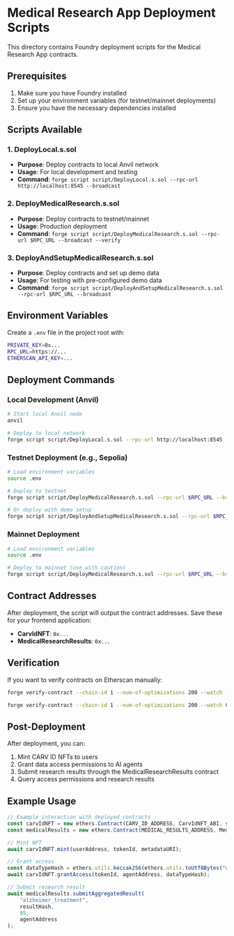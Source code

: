 # Medical Research App Deployment Scripts

This directory contains Foundry deployment scripts for the Medical Research App contracts.

## Prerequisites

1. Make sure you have Foundry installed
2. Set up your environment variables (for testnet/mainnet deployments)
3. Ensure you have the necessary dependencies installed

## Scripts Available

### 1. DeployLocal.s.sol
- **Purpose**: Deploy contracts to local Anvil network
- **Usage**: For local development and testing
- **Command**: `forge script script/DeployLocal.s.sol --rpc-url http://localhost:8545 --broadcast`

### 2. DeployMedicalResearch.s.sol
- **Purpose**: Deploy contracts to testnet/mainnet
- **Usage**: Production deployment
- **Command**: `forge script script/DeployMedicalResearch.s.sol --rpc-url $RPC_URL --broadcast --verify`

### 3. DeployAndSetupMedicalResearch.s.sol
- **Purpose**: Deploy contracts and set up demo data
- **Usage**: For testing with pre-configured demo data
- **Command**: `forge script script/DeployAndSetupMedicalResearch.s.sol --rpc-url $RPC_URL --broadcast`

## Environment Variables

Create a `.env` file in the project root with:

```bash
PRIVATE_KEY=0x...
RPC_URL=https://...
ETHERSCAN_API_KEY=...
```

## Deployment Commands

### Local Development (Anvil)
```bash
# Start local Anvil node
anvil

# Deploy to local network
forge script script/DeployLocal.s.sol --rpc-url http://localhost:8545 --broadcast
```

### Testnet Deployment (e.g., Sepolia)
```bash
# Load environment variables
source .env

# Deploy to testnet
forge script script/DeployMedicalResearch.s.sol --rpc-url $RPC_URL --broadcast --verify

# Or deploy with demo setup
forge script script/DeployAndSetupMedicalResearch.s.sol --rpc-url $RPC_URL --broadcast
```

### Mainnet Deployment
```bash
# Load environment variables
source .env

# Deploy to mainnet (use with caution)
forge script script/DeployMedicalResearch.s.sol --rpc-url $RPC_URL --broadcast --verify
```

## Contract Addresses

After deployment, the script will output the contract addresses. Save these for your frontend application:

- **CarvIdNFT**: `0x...`
- **MedicalResearchResults**: `0x...`

## Verification

If you want to verify contracts on Etherscan manually:

```bash
forge verify-contract --chain-id 1 --num-of-optimizations 200 --watch --constructor-args $(cast abi-encode "constructor(string,string)" "Medical Research CARV ID" "MRCID") CONTRACT_ADDRESS src/CarvIdNFT.sol:CarvIdNFT

forge verify-contract --chain-id 1 --num-of-optimizations 200 --watch CONTRACT_ADDRESS src/MedicalResearchResults.sol:MedicalResearchResults
```

## Post-Deployment

After deployment, you can:
1. Mint CARV ID NFTs to users
2. Grant data access permissions to AI agents
3. Submit research results through the MedicalResearchResults contract
4. Query access permissions and research results

## Example Usage

```javascript
// Example interaction with deployed contracts
const carvIdNFT = new ethers.Contract(CARV_ID_ADDRESS, CarvIdNFT_ABI, signer);
const medicalResults = new ethers.Contract(MEDICAL_RESULTS_ADDRESS, MedicalResults_ABI, signer);

// Mint NFT
await carvIdNFT.mint(userAddress, tokenId, metadataURI);

// Grant access
const dataTypeHash = ethers.utils.keccak256(ethers.utils.toUtf8Bytes("drug_discovery_data"));
await carvIdNFT.grantAccess(tokenId, agentAddress, dataTypeHash);

// Submit research result
await medicalResults.submitAggregatedResult(
    "alzheimer_treatment",
    resultHash,
    95,
    agentAddress
);
```
